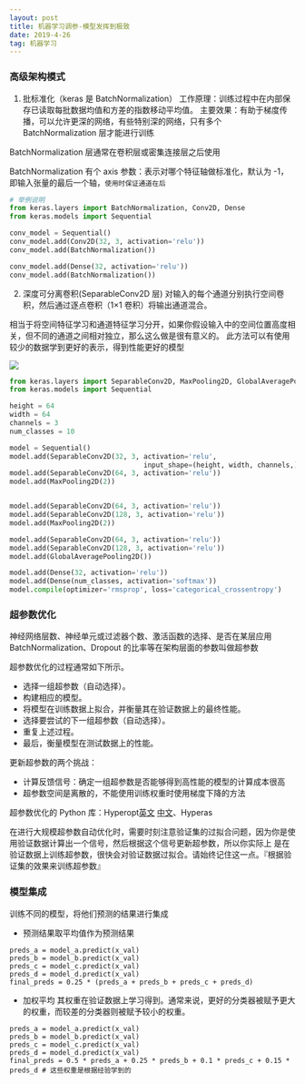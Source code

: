 ```yaml
---
layout: post
title: 机器学习调参-模型发挥到极致
date: 2019-4-26
tag: 机器学习
---
```




### 高级架构模式

1. 批标准化（keras 是 BatchNormalization）
工作原理：训练过程中在内部保存已读取每批数据均值和方差的指数移动平均值。
主要效果：有助于梯度传播，可以允许更深的网络，有些特别深的网络，只有多个 BatchNormalization 层才能进行训练

BatchNormalization 层通常在卷积层或密集连接层之后使用

BatchNormalization 有个 axis 参数：表示对哪个特征轴做标准化，默认为 -1，即输入张量的最后一个轴，`使用时保证通道在后`


```python
# 举例说明
from keras.layers import BatchNormalization, Conv2D, Dense
from keras.models import Sequential

conv_model = Sequential()
conv_model.add(Conv2D(32, 3, activation='relu'))
conv_model.add(BatchNormalization())

conv_model.add(Dense(32, activation='relu'))
conv_model.add(BatchNormalization())

```

2. 深度可分离卷积(SeparableConv2D 层)
对输入的每个通道分别执行空间卷积，然后通过逐点卷积（1×1 卷积）将输出通道混合。

相当于将空间特征学习和通道特征学习分开，如果你假设输入中的空间位置高度相关，但不同的通道之间相对独立，那么这么做是很有意义的。
此方法可以有使用较少的数据学到更好的表示，得到性能更好的模型

<img src="https://ws1.sinaimg.cn/large/acbcfa39ly1g2g8jc8z38j20hm0awjsn.jpg" >


```python
from keras.layers import SeparableConv2D, MaxPooling2D, GlobalAveragePooling2D, Dense
from keras.models import Sequential

height = 64
width = 64
channels = 3
num_classes = 10

model = Sequential()
model.add(SeparableConv2D(32, 3, activation='relu',
                                 input_shape=(height, width, channels,)))
model.add(SeparableConv2D(64, 3, activation='relu'))
model.add(MaxPooling2D(2))


model.add(SeparableConv2D(64, 3, activation='relu'))
model.add(SeparableConv2D(128, 3, activation='relu'))
model.add(MaxPooling2D(2))

model.add(SeparableConv2D(64, 3, activation='relu'))
model.add(SeparableConv2D(128, 3, activation='relu'))
model.add(GlobalAveragePooling2D())

model.add(Dense(32, activation='relu'))
model.add(Dense(num_classes, activation='softmax'))
model.compile(optimizer='rmsprop', loss='categorical_crossentropy')
```

### 超参数优化
神经网络层数、神经单元或过滤器个数、激活函数的选择、是否在某层应用 BatchNormalization、Dropout 的比率等在架构层面的参数叫做超参数

超参数优化的过程通常如下所示。
- 选择一组超参数（自动选择）。
- 构建相应的模型。
- 将模型在训练数据上拟合，并衡量其在验证数据上的最终性能。
- 选择要尝试的下一组超参数（自动选择）。
- 重复上述过程。
- 最后，衡量模型在测试数据上的性能。

更新超参数的两个挑战：
- 计算反馈信号：确定一组超参数是否能够得到高性能的模型的计算成本很高
- 超参数空间是离散的，不能使用训练权重时使用梯度下降的方法

超参数优化的 Python 库：Hyperopt[英文](http://hyperopt.github.io/hyperopt/) [中文](https://zhuanlan.zhihu.com/p/32287147)、Hyperas

在进行大规模超参数自动优化时，需要时刻注意验证集的过拟合问题，因为你是使用验证数据计算出一个信号，然后根据这个信号更新超参数，所以你实际上
是在验证数据上训练超参数，很快会对验证数据过拟合。请始终记住这一点。『根据验证集的效果来训练超参数』

### 模型集成
训练不同的模型，将他们预测的结果进行集成

- 预测结果取平均值作为预测结果
```
preds_a = model_a.predict(x_val)
preds_b = model_b.predict(x_val)
preds_c = model_c.predict(x_val)
preds_d = model_d.predict(x_val)
final_preds = 0.25 * (preds_a + preds_b + preds_c + preds_d)
```

- 加权平均
其权重在验证数据上学习得到。通常来说，更好的分类器被赋予更大的权重，而较差的分类器则被赋予较小的权重。
```
preds_a = model_a.predict(x_val)
preds_b = model_b.predict(x_val)
preds_c = model_c.predict(x_val)
preds_d = model_d.predict(x_val)
final_preds = 0.5 * preds_a + 0.25 * preds_b + 0.1 * preds_c + 0.15 * preds_d # 这些权重是根据经验学到的
```


```python

```

